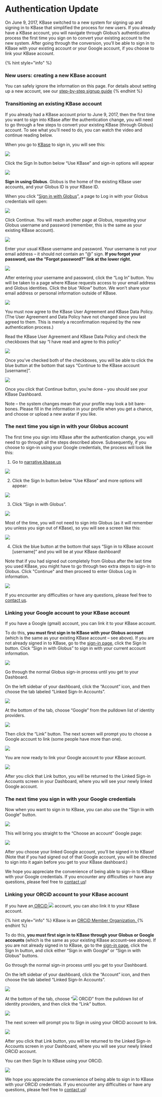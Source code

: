 # Authentication Update

On June 9, 2017, KBase switched to a new system for signing up and signing in to KBase that simplified the process for new users. If you already have a KBase account, you will navigate through Globus’s authentication process the first time you sign on to convert your existing account to the new system. After going through the conversion, you’ll be able to sign in to KBase with your existing account or your Google account, if you choose to link your KBase account.

{% hint style="info" %}
### New users: creating a new KBase account

You can safely ignore the information on this page. For details about setting up a new account, see our [step-by-step signup guide](step-by-step-signup-guide.md)
{% endhint %}

### Transitioning an existing KBase account

If you already had a KBase account prior to June 9, 2017, then the first time you want to sign into KBase after the authentication change, you will need to go through a few steps to convert your existing KBase \(through Globus\) account. To see what you’ll need to do, you can watch the video and continue reading below.

When you go to [KBase](https://narrative.kbase.us/) to sign in, you will see this:

![](../../.gitbook/assets/kbasesignin%20%281%29.png)

Click the Sign In button below “Use KBase” and sign-in options will appear

![](../../.gitbook/assets/kbase_signin%20%282%29.gif)

**Sign in using Globus**. Globus is the home of the existing KBase user accounts, and your Globus ID is your KBase ID.

When you click “[Sign in with Globus](https://www.globusid.org/login)”, a page to Log in with your Globus credentials will open:  


![](../../.gitbook/assets/kbase_globussignin.gif)

Click Continue. You will reach another page at Globus, requesting your Globus username and password \(remember, this is the same as your existing KBase account\).

![](../../.gitbook/assets/kbase_globuslogin%20%283%29.gif)

Enter your usual KBase username and password. Your username is not your email address – it should not contain an “@” sign. **If you forgot your password, use the “Forgot password?” link at the lower right.**

![](../../.gitbook/assets/image3.png)

After entering your username and password, click the “Log In” button. You will be taken to a page where KBase requests access to your email address and Globus identities. Click the blue “Allow” button. We won’t share your email address or personal information outside of KBase.

![](../../.gitbook/assets/image12.png)

You must now agree to the KBase User Agreement and KBase Data Policy. \(The User Agreement and Data Policy have not changed since you last agreed to them. This is merely a reconfirmation required by the new authentication process.\)

Read the KBase User Agreement and KBase Data Policy and check the checkboxes that say “I have read and agree to this policy”

![](../../.gitbook/assets/user-policies-1.png)

Once you’ve checked both of the checkboxes, you will be able to click the blue button at the bottom that says “Continue to the KBase account \[username\]”.

![](../../.gitbook/assets/screen-shot-2017-05-31-at-4.26.30-pm.png)

Once you click that Continue button, you’re done – you should see your KBase Dashboard. 

Note – the system changes mean that your profile may look a bit bare-bones. Please fill in the information in your profile when you get a chance, and choose or upload a new avatar if you like.

### The next time you sign in with your Globus account

The first time you sign into KBase after the authentication change, you will need to go through all the steps described above. Subsequently, if you choose to sign-in using your Google credentials, the process will look like this:

1. Go to [narrative.kbase.us](https://narrative.kbase.us/)

![](../../.gitbook/assets/kbasesignin.png)

2. Click the Sign In button below “Use KBase” and more options will appear:

![](../../.gitbook/assets/kbase_signin.gif)

3. Click “Sign in with Globus”. 

![](../../.gitbook/assets/kbase_globussignin%20%281%29.gif)

Most of the time, you will not need to sign into Globus \(as it will remember you unless you sign out of KBase\), so you will see a screen like this:

![](../../.gitbook/assets/screen-shot-2017-06-07-at-10.21.16-am.png)

4. Click the blue button at the bottom that says “Sign in to KBase account \[username\]” and you will be at your KBase dashboard!

Note that if you had signed out completely from Globus after the last time you used KBase, you might have to go through two extra steps to sign-in to Globus. Click "Continue" and then proceed to enter Globus Log in information. 

![](../../.gitbook/assets/kbase_globuslogin%20%282%29.gif)

If you encounter any difficulties or have any questions, please feel free to [contact us](https://kbase.us/contact-us/). 

### Linking your Google account to your KBase account

If you have a Google \(gmail\) account, you can link it to your KBase account.

To do this, **you must first sign in to KBase with your Globus account** \(which is the same as your existing KBase account – see above\). If you are not already signed in to KBase, go to the [sign-in page](https://narrative.kbase.us/), click the Sign In button. Click “Sign in with Globus” to sign in with your current account information.

![](../../.gitbook/assets/usekbase_signinwithglobus%20%283%29.png)

Go through the normal Globus sign-in process until you get to your Dashboard.

On the left sidebar of your dashboard, click the “Account” icon, and then choose the tab labeled “Linked Sign-In Accounts”.

![](../../.gitbook/assets/kbase_linkaccounts%20%281%29.gif)

At the bottom of the tab, choose “Google” from the pulldown list of identity providers.

![](../../.gitbook/assets/linkedaccounts_signin-with-google.png)

Then click the “Link” button. The next screen will prompt you to choose a Google account to link \(some people have more than one\).

![](../../.gitbook/assets/googlechooseanaccount%20%281%29.png)

You are now ready to link your Google account to your KBase account.

![](../../.gitbook/assets/screen-shot-2017-06-06-at-3.38.59-pm.png)

After you click that Link button, you will be returned to the Linked Sign-in Accounts screen in your Dashboard, where you will see your newly linked Google account.

### The next time you sign in with your Google credentials

Now when you want to sign in to KBase, you can also use the “Sign in with Google” button.

![](../../.gitbook/assets/kbasegooglesignin%20%281%29.gif)

This will bring you straight to the “Choose an account” Google page:

![](../../.gitbook/assets/googlechooseanaccount.png)

After you choose your linked Google account, you’ll be signed in to KBase! \(Note that if you had signed out of that Google account, you will be directed to sign into it again before you get to your KBase dashboard.\)

We hope you appreciate the convenience of being able to sign-in to KBase with your Google credentials. If you encounter any difficulties or have any questions, please feel free to [contact us](https://kbase.us/contact-us/)!

### Linking your ORCiD account to your KBase account

If you have an[ ORCiD ![](../../.gitbook/assets/orcidid_icon128x128.png)](https://orcid.org/) account, you can also link it to your KBase account.

{% hint style="info" %}
KBase is an [ORCiD Member Organization. ](https://orcid.org/members/0016f00002ZLyhNAAT-kbase)
{% endhint %}

To do this, **you must first sign in to KBase through your Globus or Google accounts** \(which is the same as your existing KBase account–see above\). If you are not already signed in to KBase, go to the [sign-in page](https://narrative.kbase.us/), click the Sign In button, and click either “Sign in with Google”  or “Sign in with Globus” buttons.   
  
Go through the normal sign-in process until you get to your Dashboard.

On the left sidebar of your dashboard, click the “Account” icon, and then choose the tab labeled “Linked Sign-In Accounts”.

![](../../.gitbook/assets/kbase_linkaccounts.gif)

At the bottom of the tab, choose “![](../../.gitbook/assets/orcidid_icon128x128.png) ORCiD” from the pulldown list of identity providers, and then click the “Link” button.

![](../../.gitbook/assets/kbaselinkaccounts.gif)

The next screen will prompt you to Sign in using your ORCiD account to link.

![](../../.gitbook/assets/orcidlogin.png)

After you click that Link button, you will be returned to the Linked Sign-in Accounts screen in your Dashboard, where you will see your newly linked ORCiD account.

You can then Sign In to KBase using your ORCiD. 

![](../../.gitbook/assets/kbase_orcid.gif)

We hope you appreciate the convenience of being able to sign in to KBase with your ORCiD credentials. If you encounter any difficulties or have any questions, please feel free to [contact us](https://kbase.us/contact-us/)!

